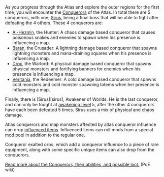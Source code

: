 
As you progress through the Atlas and explore the outer regions for the first time, you will encounter the [Conquerors][wiki:conquerors] of the Atlas.
In total there are 5 conquerors, with one, [Sirus][wiki:sirus], being a final boss that will be able to fight after defeating the 4 others. These 4 conquerors are:

 - [Al-Hezmin][wiki:al-hezmin], the Hunter: A chaos damage based conqueror that causes poisonous snakes and enemies to spawn when his presence is influencing a map.
 - [Baran][wiki:baran], the Crusader: A lightning damage based conqueror that spawns lightning monsters and mana-draining squares when his presence is influencing a map.
 - [Drox][wiki:drox], the Warlord: A physical damage based conqueror that spawns physical monsters and fortifying banners for enemies when his presence is influencing a map.
 - [Veritania][wiki:veritania], the Redeemer: A cold damage based conqueror that spawns cold monsters and cold monster spawning totems when her presence is influencing a map.

Finally, there is [Sirus][sirus], Awakener of Worlds.
He is the last conqueror, and can only be fought at [awakening level][wiki:awakening-level] 5, after the other 4 conquerors have each been defeated 5 times.
Sirus uses a mix of physical and chaos damage.

Atlas conquerors and map monsters affected by atlas conqueror influence can drop [influenced items][wiki:influenced-items].
Influenced items can roll mods from a special mod pool in addition to the regular one.

Conqueror exalted orbs, which add a conqueror influence to a piece of rare equipment, along with some specific unique items can also drop from the conquerors.

[Read more about the Conquerors, their abilities, and possible loot.][wiki:conquerors] (PoE wiki)

[wiki:conquerors]: https://pathofexile.gamepedia.com/Conquerors
[wiki:sirus]: https://pathofexile.fandom.com/wiki/Sirus,_Awakener_of_Worlds
[wiki:al-hezmin]: https://pathofexile.gamepedia.com/Al-Hezmin,_the_Hunter
[wiki:baran]: https://pathofexile.gamepedia.com/Baran,_the_Crusader
[wiki:drox]: https://pathofexile.gamepedia.com/Drox,_the_Warlord
[wiki:veritania]: https://pathofexile.gamepedia.com/Veritania,_the_Redeemer
[wiki:awakening-level]: https://pathofexile.fandom.com/wiki/Atlas_of_Worlds#Awakening_Level 
[wiki:influenced-items]: https://pathofexile.fandom.com/wiki/Influenced_item
